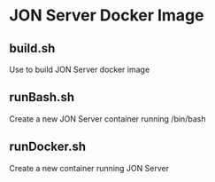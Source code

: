 # JON Server Docker Image

## build.sh
Use to build JON Server docker image

## runBash.sh
Create a new JON Server container running /bin/bash

## runDocker.sh
Create a new container running JON Server
